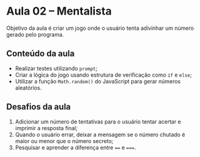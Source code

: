 # Aula 02 – Mentalista  
  
Objetivo da aula é criar um jogo onde o usuário tenta adivinhar um número gerado pelo programa.  

## Conteúdo da aula  

- Realizar testes utilizando `prompt`;  
- Criar a lógica do jogo usando estrutura de verificação como `if` e `else`;  
- Utilizar a função `Math.random()` do JavaScript para gerar números aleatórios.  
  
## Desafios da aula  

1. Adicionar um número de tentativas para o usuário tentar acertar e imprimir a resposta final;
2. Quando o usuário errar, deixar a mensagem se o número chutado é maior ou menor que o número secreto;
3. Pesquisar e aprender a diferença entre `==` e `===`.  
